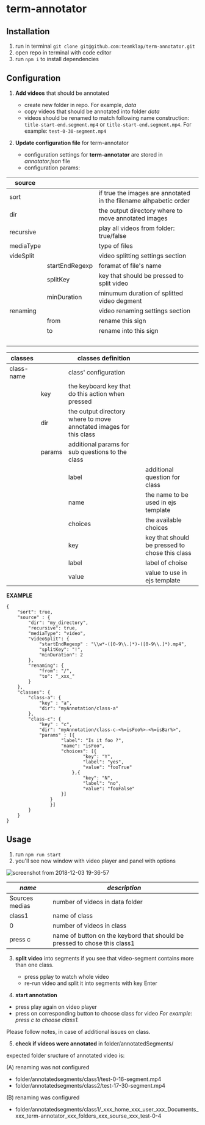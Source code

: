 # term-annotator

## Installation

1. run in terminal `git clone git@github.com:teamklap/term-annotator.git`
2. open repo in terminal with code editor
3. run `npm i` to install dependencies

## Configuration

1. **Add videos** that should be annotated
	- create new folder in repo. For example, *data*
	- copy videos that should be annotated into folder *data*
	- videos should be renamed to match following name construction: `title-start-end.segment.mp4` or `title-start-end.segment.mp4`. For example: `test-0-30-segment.mp4`

2. **Update configuration file** for term-annotator
	- configuration settings for **term-annotator** are stored in *annotator.json* file
	- configuration params: 
	
	
source |   |  
-- | -- | --
sort |   | if true the images are annotated in the filename alhpabetic order
dir |   | the output directory where to move annotated images
recursive |   | play all videos from folder: true/false
mediaType |   | type of files
videSplit |   | video splitting settings section
  | startEndRegexp | foramat of file's name
  | splitKey | key that should be pressed to split video
  | minDuration | minumum duration of splitted video degment
renaming |   | video renaming settings section
  | from | rename this sign
  | to | rename into this sign
  |   |  


classes |   | classes definition |  
-- | -- | -- | --
class-name |   | class' configuration |  
  | key | the keyboard key that do this action when pressed |  
  | dir | the output directory where to move annotated images for this class |  
  | params | additional params for sub questions to the class |  
  |   | label | additional question for class
  |   | name | the name to be used in ejs template
  |   | choices | the available choices
  |   | key | key that should be pressed to chose this class
  |   | label | label of choise
  |   | value | value to use in ejs template

**EXAMPLE**	
```
{
	"sort": true,
	"source" : {
		"dir": "my_directory",
		"recursive": true,
		"mediaType": "video",
		"videoSplit": {
			"startEndRegexp" : "\\w*-([0-9\\.]*)-([0-9\\.]*).mp4",
			"splitKey": "!",
			"minDuration": 2
		},
		"renaming": {
			"from": "/",
			"to": "_xxx_"
		}
	},
	"classes": {
		"class-a": {
			"key" : "a",
			"dir": "myAnnotation/class-a"
		},
		"class-c": {
			"key" : "c",
			"dir": "myAnnotation/class-c-<%=isFoo%>-<%=isBar%>",
			"params" : [{
					"label": "Is it foo ?",
					"name": "isFoo",
					"choices": [{
							"key": "Y",
							"label": "yes",
							"value": "fooTrue"
						},{
							"key": "N",
							"label": "no",
							"value": "fooFalse"
					}]
				}
				}]
		}
	}
}
```

## Usage

1. run `npm run start`
2. you'll see new window with video player and panel with options

![screenshot from 2018-12-03 19-36-57](https://user-images.githubusercontent.com/30548447/49390958-fecbe180-f732-11e8-9420-40c1b251aad2.png)

_name_ | _description_
-- | --
Sources medias | number of videos in data folder
class1 | name of class
0 | number of videos in class 
press c | name of button on the keybord that should be pressed to chose this class1 |  

3. **split video** into segments if you see that video-segment contains more than one class.
   - press pplay to watch whole video
   - re-run video and split it into segments with key Enter

4. **start annotation**
- press play again on video player
- press on corresponding button to choose class for video
_For example: press c to choose class1._ 

Please follow notes, in case of additional issues on class.

5. **check if videos were annotated** in folder/annotatedSegments/

expected folder sructure of annotated video is: 

(A) renaming was not configured
- folder/annotatedsegments/class1/test-0-16-segment.mp4
- folder/annotatedsegments/class2/test-17-30-segment.mp4

(B) renaming was configured

- folder/annotatedsegments/class1/_xxx_home_xxx_user_xxx_Documents_xxx_term-annotator_xxx_folders_xxx_sourse_xxx_test-0-4
